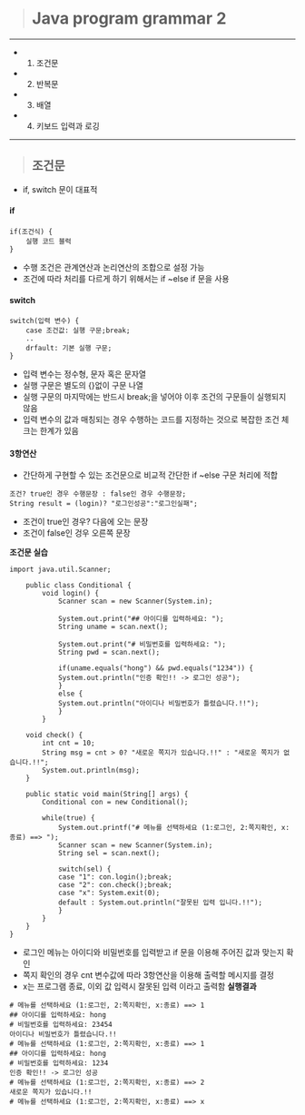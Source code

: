 > # Java program grammar 2
---
- 1. 조건문
- 2. 반복문
- 3. 배열
- 4. 키보드 입력과 로깅
---

> ## 조건문
- if, switch 문이 대표적
#### **if**
```
if(조건식) {
    실행 코드 블럭
}
```
- 수행 조건은 관계연산과 논리연산의 조합으로 설정 가능
- 조건에 따라 처리를 다르게 하기 위해서는 if ~else if 문을 사용

#### **switch**
```
switch(입력 변수) {
    case 조건값: 실행 구문;break;
    ..
    drfault: 기본 실행 구문;
}
```
- 입력 변수는 정수형, 문자 혹은 문자열
- 실행 구문은 별도의 {}없이 구문 나열
- 실행 구문의 마지막에는 반드시 break;을 넣어야 이후 조건의 구문들이 실행되지 않음
- 입력 변수의 값과 매칭되는 경우 수행하는 코드를 지정하는 것으로 복잡한 조건 체크는 한계가 있음

#### **3항연산**
- 간단하게 구현할 수 있는 조건문으로 비교적 간단한 if ~else 구문 처리에 적합
```
조건? true인 경우 수행문장 : false인 경우 수행문장;
String result = (login)? "로그인성공":"로그인실패";
```
- 조건이 true인 경우? 다음에 오는 문장
- 조건이 false인 겅우 오른쪽 문장

**조건문 실습**
```
import java.util.Scanner;

    public class Conditional {
        void login() {
            Scanner scan = new Scanner(System.in);

            System.out.print("## 아이디를 입력하세요: ");		
            String uname = scan.next();

            System.out.print("# 비밀번호를 입력하세요: ");
            String pwd = scan.next();

            if(uname.equals("hong") && pwd.equals("1234")) {
            System.out.println("인증 확인!! -> 로그인 성공");
            }
            else {
            System.out.println("아이디나 비밀번호가 틀렸습니다.!!");
            }
        }

    void check() {
        int cnt = 10;
        String msg = cnt > 0? "새로운 쪽지가 있습니다.!!" : "새로운 쪽지가 없습니다.!!";
        System.out.println(msg);
    }

    public static void main(String[] args) {
        Conditional con = new Conditional();

        while(true) {
            System.out.printf("# 메뉴를 선택하세요 (1:로그인, 2:쪽지확인, x:종료) ==> ");
            Scanner scan = new Scanner(System.in);
            String sel = scan.next();

            switch(sel) {
            case "1": con.login();break;
            case "2": con.check();break;
            case "x": System.exit(0);
            default : System.out.println("잘못된 입력 입니다.!!");
            }	
        }
    }
}

```
- 로그인 메뉴는 아이디와 비밀번호를 입력받고 if 문을 이용해 주어진 값과 맞는지 확인
- 쪽지 확인의 경우 cnt 변수값에 따라 3항연산을 이용해 출력할 메시지를 결정
- x는 프로그램 종료, 이외 값 입력시 잘못된 입력 이라고 출력함
__실행결과__
```
# 메뉴를 선택하세요 (1:로그인, 2:쪽지확인, x:종료) ==> 1
## 아이디를 입력하세요: hong
# 비밀번호를 입력하세요: 23454
아이디나 비밀번호가 틀렸습니다.!!
# 메뉴를 선택하세요 (1:로그인, 2:쪽지확인, x:종료) ==> 1
## 아이디를 입력하세요: hong
# 비밀번호를 입력하세요: 1234
인증 확인!! -> 로그인 성공
# 메뉴를 선택하세요 (1:로그인, 2:쪽지확인, x:종료) ==> 2
새로운 쪽지가 있습니다.!!
# 메뉴를 선택하세요 (1:로그인, 2:쪽지확인, x:종료) ==> x
```


